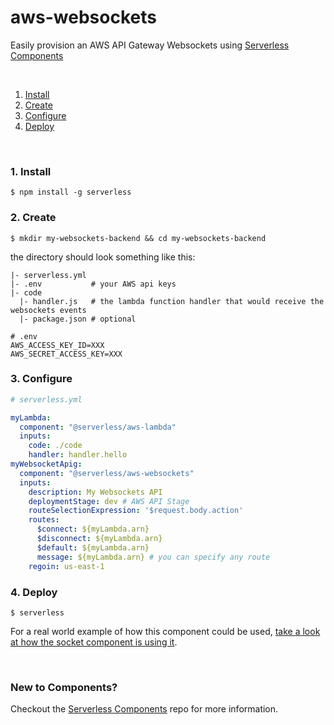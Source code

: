 # aws-websockets
Easily provision an AWS API Gateway Websockets using [Serverless Components](https://github.com/serverless/components)

&nbsp;

1. [Install](#1-install)
2. [Create](#2-create)
3. [Configure](#3-configure)
4. [Deploy](#4-deploy)

&nbsp;


### 1. Install

```console
$ npm install -g serverless
```

### 2. Create


```console
$ mkdir my-websockets-backend && cd my-websockets-backend
```

the directory should look something like this:


```
|- serverless.yml
|- .env           # your AWS api keys
|- code
  |- handler.js   # the lambda function handler that would receive the websockets events
  |- package.json # optional
```
```
# .env
AWS_ACCESS_KEY_ID=XXX
AWS_SECRET_ACCESS_KEY=XXX
```

### 3. Configure

```yml
# serverless.yml

myLambda:
  component: "@serverless/aws-lambda"
  inputs:
    code: ./code
    handler: handler.hello
myWebsocketApig:
  component: "@serverless/aws-websockets"
  inputs:
    description: My Websockets API
    deploymentStage: dev # AWS API Stage
    routeSelectionExpression: '$request.body.action'
    routes:
      $connect: ${myLambda.arn}
      $disconnect: ${myLambda.arn}
      $default: ${myLambda.arn}
      message: ${myLambda.arn} # you can specify any route
    regoin: us-east-1
```

### 4. Deploy

```console
$ serverless
```
For a real world example of how this component could be used, [take a look at how the socket component is using it](https://github.com/serverless-components/backend-socket/).

&nbsp;

### New to Components?

Checkout the [Serverless Components](https://github.com/serverless/components) repo for more information.

